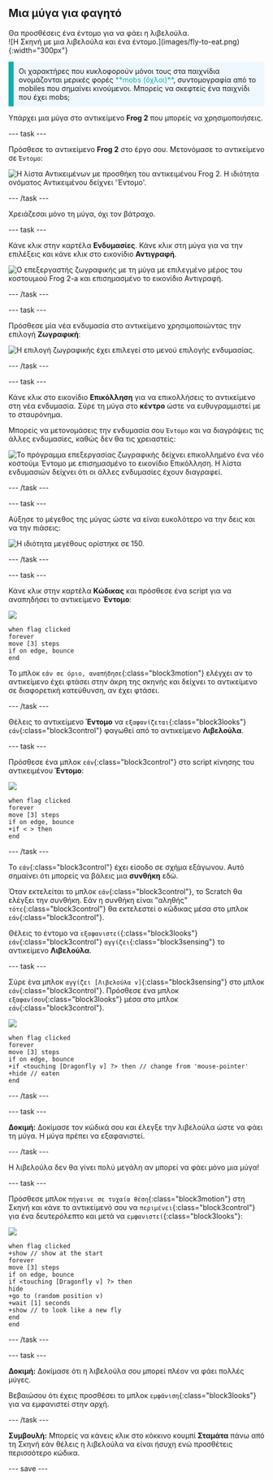 ## Μια μύγα για φαγητό

<div style="display: flex; flex-wrap: wrap">
<div style="flex-basis: 200px; flex-grow: 1; margin-right: 15px;">
Θα προσθέσεις ένα έντομο για να φάει η λιβελούλα. 
</div>
<div>
![Η Σκηνή με μια λιβελούλα και ένα έντομο.](images/fly-to-eat.png){:width="300px"}
</div>
</div>

<p style="border-left: solid; border-width:10px; border-color: #0faeb0; background-color: aliceblue; padding: 10px;">
Οι χαρακτήρες που κυκλοφορούν μόνοι τους στα παιχνίδια ονομάζονται μερικές φορές <span style="color: #0faeb0">**mobs (όχλοι)**</span>, συντομογραφία από το mobiles που σημαίνει κινούμενοι. Μπορείς να σκεφτείς ένα παιχνίδι που έχει mobs;</p>

Υπάρχει μια μύγα στο αντικείμενο **Frog 2** που μπορείς να χρησιμοποιήσεις.

--- task ---

Πρόσθεσε το αντικείμενο **Frog 2** στο έργο σου. Μετονόμασε το αντικείμενο σε `Έντομο`:

![Η λίστα Αντικειμένων με προσθήκη του αντικειμένου Frog 2. Η ιδιότητα ονόματος Αντικειμένου δείχνει 'Έντομο'.](images/fly-sprite.png)


--- /task ---

Χρειάζεσαι μόνο τη μύγα, όχι τον βάτραχο.

--- task ---

Κάνε κλικ στην καρτέλα **Ενδυμασίες**. Κάνε κλικ στη μύγα για να την επιλέξεις και κάνε κλικ στο εικονίδιο **Αντιγραφή**.

![Ο επεξεργαστής ζωγραφικής με τη μύγα με επιλεγμένο μέρος του κοστουμιού Frog 2-a και επισημασμένο το εικονίδιο Αντιγραφή.](images/copy-fly.png)

--- /task ---

--- task ---

Πρόσθεσε μία νέα ενδυμασία στο αντικείμενο χρησιμοποιώντας την επιλογή **Ζωγραφική**:

![Η επιλογή ζωγραφικής έχει επιλεγεί στο μενού επιλογής ενδυμασίας.](images/paint-sprite.png)

--- /task ---

--- task ---

Κάνε κλικ στο εικονίδιο **Επικόλληση** για να επικολλήσεις το αντικείμενο στη νέα ενδυμασία. Σύρε τη μύγα στο **κέντρο** ώστε να ευθυγραμμιστεί με το σταυρόνημα.

Μπορείς να μετονομάσεις την ενδυμασία σου `Έντομο` και να διαγράψεις τις άλλες ενδυμασίες, καθώς δεν θα τις χρειαστείς:

![Το πρόγραμμα επεξεργασίας ζωγραφικής δείχνει επικολλημένο ένα νέο κοστούμι Έντομο με επισημασμένο το εικονίδιο Επικόλληση. Η λίστα ενδυμασιών δείχνει ότι οι άλλες ενδυμασίες έχουν διαγραφεί.](images/fly-costume.png)

--- /task ---

--- task ---

Αύξησε το μέγεθος της μύγας ώστε να είναι ευκολότερο να την δεις και να την πιάσεις:

![Η ιδιότητα μεγέθους ορίστηκε σε 150.](images/fly-size.png)

--- /task ---

--- task ---

Κάνε κλικ στην καρτέλα **Κώδικας** και πρόσθεσε ένα script για να αναπηδήσει το αντικείμενο **Έντομο**:

![](images/fly-icon.png)

```blocks3
when flag clicked
forever
move [3] steps
if on edge, bounce
end
```

Το μπλοκ `εάν σε όριο, αναπήδησε`{:class="block3motion"} ελέγχει αν το αντικείμενο έχει φτάσει στην άκρη της σκηνής και δείχνει το αντικείμενο σε διαφορετική κατεύθυνση, αν έχει φτάσει.

--- /task ---

Θέλεις το αντικείμενο **Έντομο** να `εξαφανίζεται`{:class="block3looks"} `εάν`{:class="block3control"} φαγωθεί από το αντικείμενο **Λιβελούλα**.

--- task ---

Πρόσθεσε ένα μπλοκ `εάν`{:class="block3control"} στο script κίνησης του αντικειμένου **Έντομο**:

![](images/fly-icon.png)

```blocks3
when flag clicked
forever
move [3] steps
if on edge, bounce
+if < > then 
end
```
--- /task ---

Το `εάν`{:class="block3control"} έχει είσοδο σε σχήμα εξάγωνου. Αυτό σημαίνει ότι μπορείς να βάλεις μια **συνθήκη** εδώ.

Όταν εκτελείται το μπλοκ `εάν`{:class="block3control"}, το Scratch θα ελέγξει την συνθήκη. Εάν η συνθήκη είναι "αληθής" `τότε`{:class="block3control"} θα εκτελεστεί ο κώδικας μέσα στο μπλοκ `εάν`{:class="block3control"}.

Θέλεις το έντομο να `εξαφανιστεί`{:class="block3looks"} `εάν`{:class="block3control"} `αγγίζει`{:class="block3sensing"} το αντικείμενο **Λιβελούλα**.

--- task ---

Σύρε ένα μπλοκ `αγγίζει [Λιβελούλα v]`{:class="block3sensing"} στο μπλοκ `εάν`{:class="block3control"}. Πρόσθεσε ένα μπλοκ `εξαφανίσου`{:class="block3looks"} μέσα στο μπλοκ `εάν`{:class="block3control"}.

![](images/fly-icon.png)

```blocks3
when flag clicked
forever
move [3] steps
if on edge, bounce
+if <touching [Dragonfly v] ?> then // change from 'mouse-pointer'
+hide // eaten
end
```

--- /task ---

--- task ---

**Δοκιμή:** Δοκίμασε τον κώδικά σου και έλεγξε την λιβελούλα ώστε να φάει τη μύγα. Η μύγα πρέπει να εξαφανιστεί.

--- /task ---

Η λιβελούλα δεν θα γίνει πολύ μεγάλη αν μπορεί να φάει μόνο μια μύγα!

--- task ---

Πρόσθεσε μπλοκ `πήγαινε σε τυχαία θέση`{:class="block3motion"} στη Σκηνή και κάνε το αντικείμενό σου να `περιμένει`{:class="block3control"} για ένα δευτερόλεπτο και μετά να `εμφανιστεί`{:class="block3looks"}:

![](images/fly-icon.png)

```blocks3
when flag clicked
+show // show at the start
forever
move [3] steps
if on edge, bounce
if <touching [Dragonfly v] ?> then
hide
+go to (random position v)
+wait [1] seconds
+show // to look like a new fly
end
end
```

--- /task ---

--- task ---

**Δοκιμή:** Δοκίμασε ότι η λιβελούλα σου μπορεί πλέον να φάει πολλές μύγες.

Βεβαιώσου ότι έχεις προσθέσει το μπλοκ `εμφάνιση`{:class="block3looks"} για να εμφανιστεί στην αρχή.

--- /task ---

**Συμβουλή:** Μπορείς να κάνεις κλικ στο κόκκινο κουμπί **Σταμάτα** πάνω από τη Σκηνή εάν θέλεις η λιβελούλα να είναι ήσυχη ενώ προσθέτεις περισσότερο κώδικα.

--- save ---
